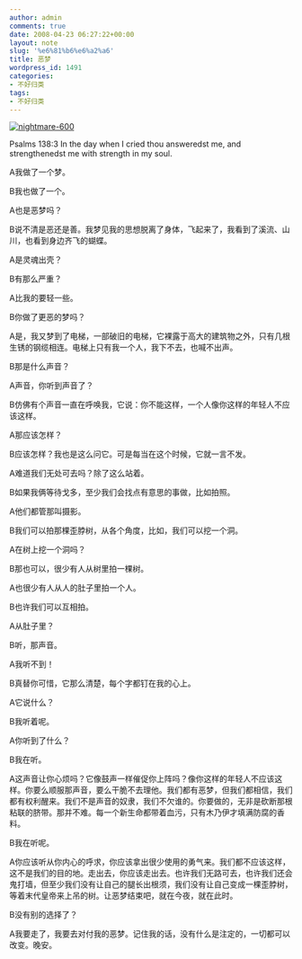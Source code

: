 ```yaml
---
author: admin
comments: true
date: 2008-04-23 06:27:22+00:00
layout: note
slug: '%e6%81%b6%e6%a2%a6'
title: 恶梦
wordpress_id: 1491
categories:
- 不好归类
tags:
- 不好归类
---
```


[![nightmare-600](http://pic.yupoo.com/ctb.my/1503657264ff/medium.jpg)](http://www.yupoo.com/photos/view?id=ff8080811974107101197a5597f80291)

Psalms 138:3    In the day when I cried thou answeredst me, and strengthenedst me with strength in my soul. 

A我做了一个梦。

B我也做了一个。

A也是恶梦吗？

B说不清是恶还是善。我梦见我的思想脱离了身体，飞起来了，我看到了溪流、山川，也看到身边齐飞的蝴蝶。

A是灵魂出壳？

B有那么严重？

A比我的要轻一些。

B你做了更恶的梦吗？

A是，我又梦到了电梯，一部破旧的电梯，它裸露于高大的建筑物之外，只有几根生锈的钢缆相连。电梯上只有我一个人，我下不去，也喊不出声。

B那是什么声音？

A声音，你听到声音了？

B仿佛有个声音一直在呼唤我，它说：你不能这样，一个人像你这样的年轻人不应该这样。

A那应该怎样？

B应该怎样？我也是这么问它。可是每当在这个时候，它就一言不发。

A难道我们无处可去吗？除了这么站着。

B如果我俩等待戈多，至少我们会找点有意思的事做，比如拍照。

A他们都管那叫摄影。

B我们可以拍那棵歪脖树，从各个角度，比如，我们可以挖一个洞。

A在树上挖一个洞吗？

B那也可以，很少有人从树里拍一棵树。

A也很少有人从人的肚子里拍一个人。

B也许我们可以互相拍。

A从肚子里？

B听，那声音。

A我听不到！

B真替你可惜，它那么清楚，每个字都钉在我的心上。

A它说什么？

B我听着呢。

A你听到了什么？

B我在听。

A这声音让你心烦吗？它像鼓声一样催促你上阵吗？像你这样的年轻人不应该这样。你要么顺服那声音，要么干脆不去理他。我们都有恶梦，但我们都相信，我们都有权利醒来。我们不是声音的奴隶，我们不欠谁的。你要做的，无非是砍断那根粘联的脐带。那并不难。每一个新生命都带着血污，只有木乃伊才填满防腐的香料。

B我在听呢。

A你应该听从你内心的呼求，你应该拿出很少使用的勇气来。我们都不应该这样，这不是我们的目的地。走出去，你应该走出去。也许我们无路可去，也许我们还会鬼打墙，但至少我们没有让自己的腿长出根须，我们没有让自己变成一棵歪脖树，等着末代皇帝来上吊的树。让恶梦结束吧，就在今夜，就在此时。

B没有别的选择了？

A我要走了，我要去对付我的恶梦。记住我的话，没有什么是注定的，一切都可以改变。晚安。
